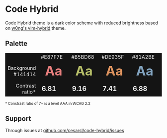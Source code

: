 # Code Hybrid

Code Hybrid theme is a dark color scheme with reduced brightness based on [w0ng's vim-hybrid](https://github.com/w0ng/vim-hybrid) theme.

## Palette

<table style="background-color: #141414;color: #F1F1F1;">
    <th>
        <td>#E87F7E</td>
        <td>#B5BD68</td>
        <td>#DE935F</td>
        <td>#81A2BE</td>
        <td>#B294BB</td>
        <td>#8ABEB7</td>
        <td>#F1F1F1</td>
    </th>
    <tr>
        <td style="text-align: right;">Background #141414</td>
        <td style="font-size: 42px;font-weight: bold;color: #E87F7E">Aa</td>
        <td style="font-size: 42px;font-weight: bold;color: #B5BD68">Aa</td>
        <td style="font-size: 42px;font-weight: bold;color: #DE935F">Aa</td>
        <td style="font-size: 42px;font-weight: bold;color: #81A2BE">Aa</td>
        <td style="font-size: 42px;font-weight: bold;color: #B294BB">Aa</td>
        <td style="font-size: 42px;font-weight: bold;color: #8ABEB7">Aa</td>
        <td style="font-size: 42px;font-weight: bold;color: #F1F1F1">Aa</td>
    </tr>
    <tr>
        <td style="text-align: right;">Contrast ratio*</td>
        <td style="font-size: 21px;font-weight: bold">6.81</td>
        <td style="font-size: 21px;font-weight: bold">9.16</td>
        <td style="font-size: 21px;font-weight: bold">7.41</td>
        <td style="font-size: 21px;font-weight: bold">6.88</td>
        <td style="font-size: 21px;font-weight: bold">6.88</td>
        <td style="font-size: 21px;font-weight: bold">8.89</td>
        <td style="font-size: 21px;font-weight: bold">16.31</td>
    </tr>
</table>

<small>\* Constrast ratio of 7+ is a level AAA in WCAG 2.2</small>

## Support

Through issues at [github.com/cesarsl/code-hybrid/issues](https://github.com/cesarsl/code-hybrid/issues/new)
